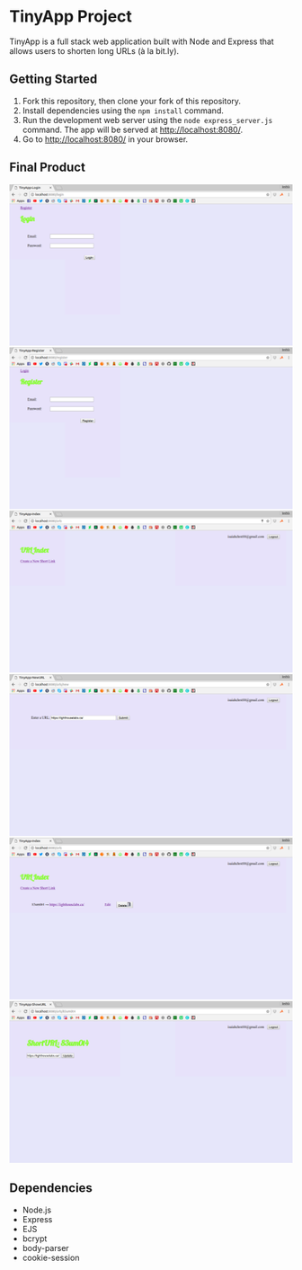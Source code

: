 # TinyApp Project

TinyApp is a full stack web application built with Node and Express that allows users to shorten long URLs (à la bit.ly).

## Getting Started

1. Fork this repository, then clone your fork of this repository.
2. Install dependencies using the `npm install` command.
3. Run the development web server using the `node express_server.js` command. The app will be served at <http://localhost:8080/>.
4. Go to <http://localhost:8080/> in your browser.

## Final Product

!["Screenshot of login page"](https://github.com/BroodMeister/tiny-app/blob/master/docs/login-page.png)
!["Screenshot of register page"](https://github.com/BroodMeister/tiny-app/blob/master/docs/register-page.png)
!["Screenshot of empty index"](https://github.com/BroodMeister/tiny-app/blob/master/docs/empty-urls-page.png)
!["Screenshot of new URL page"](https://github.com/BroodMeister/tiny-app/blob/master/docs/new-url-page.png)
!["Screenshot of index"](https://github.com/BroodMeister/tiny-app/blob/master/docs/url-page.png)
!["Screenshot of updating url"](https://github.com/BroodMeister/tiny-app/blob/master/docs/update-page.png)

## Dependencies

- Node.js
- Express
- EJS
- bcrypt
- body-parser
- cookie-session
